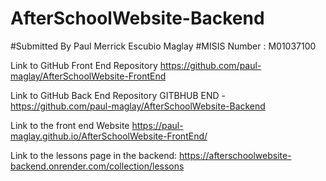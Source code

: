 # AfterSchoolWebsite-Backend

#Submitted By Paul Merrick Escubio Maglay
#MISIS Number : M01037100



Link to GitHub Front End Repository
https://github.com/paul-maglay/AfterSchoolWebsite-FrontEnd

Link to GitHub Back End Repository
GITBHUB END - https://github.com/paul-maglay/AfterSchoolWebsite-Backend

Link to the front end Website
https://paul-maglay.github.io/AfterSchoolWebsite-FrontEnd/

Link to the lessons page in the backend:
https://afterschoolwebsite-backend.onrender.com/collection/lessons

